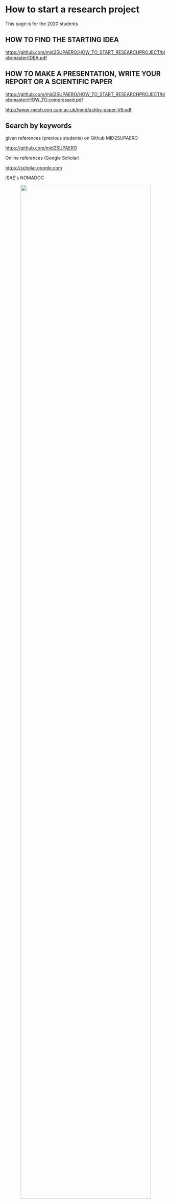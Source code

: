 # How to start a research project

This page is for the 2020'students



## HOW TO FIND THE STARTING IDEA


https://github.com/mid2SUPAERO/HOW_TO_START_RESEARCHPROJECT/blob/master/IDEA.pdf

## HOW TO MAKE A PRESENTATION, WRITE YOUR REPORT OR A SCIENTIFIC PAPER

https://github.com/mid2SUPAERO/HOW_TO_START_RESEARCHPROJECT/blob/master/HOW_TO.compressed.pdf

http://www-mech.eng.cam.ac.uk/mmd/ashby-paper-V6.pdf


## Search by keywords


given references (previous students) on Github MID2SUPAERO

https://github.com/mid2SUPAERO

Online references (Google Scholar)

https://scholar.google.com

ISAE's NOMADOC

<div style="text-align:center"><img src ="https://github.com/mid2SUPAERO/test/blob/master/Nomadoc_AccesDistant.png" width="90%"/></div>





## Create your repository (test here)



Create a README.md for describing your work
A Very Nice Example HERE
https://github.com/ankitchiplunkar/thesis_isae



## Create your report / presentation



Upload your codes/presentation[editable]/Report_or_Paper[editable]
see in the following link 

https://fr.overleaf.com/learn/how-to/How_do_I_connect_an_Overleaf_project_with_a_repo_on_GitHub,_GitLab_or_BitBucket%3F



## Prepare UNIT TEST, VALIDATION



google *online github guides*:
Lesson for git 	
https://coderefinery.github.io/git-intro/

https://www.elegantthemes.com/blog/resources/git-and-github-a-beginners-guide-for-complete-newbies




## Prepare TUTORIALS with JUPYTER NOTEBOOK (Python, Julia), and LIVESCRIPT Matlab 


https://gtribello.github.io/mathNET/assets/notebook-writing.html




## Replication of results


By Raphael T. Haftka et al

https://link.springer.com/article/10.1007/s00158-019-02298-4



## Nice plots



Matlab and Python and Julia

https://julia.quantecon.org/more_julia/optimization_solver_packages.html




## ALUMNI



<div style="text-align:center"><img src ="https://github.com/mid2SUPAERO/test/blob/master/Team2019.jpg" width="90%"/></div>

Last year project
<div style="text-align:center"><img src ="https://github.com/mid2SUPAERO/test/blob/master/Team2.jpg" width="90%"/></div>


